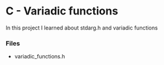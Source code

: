 # C - Variadic functions

In this project I learned about stdarg.h and variadic functions

### Files

* variadic_functions.h